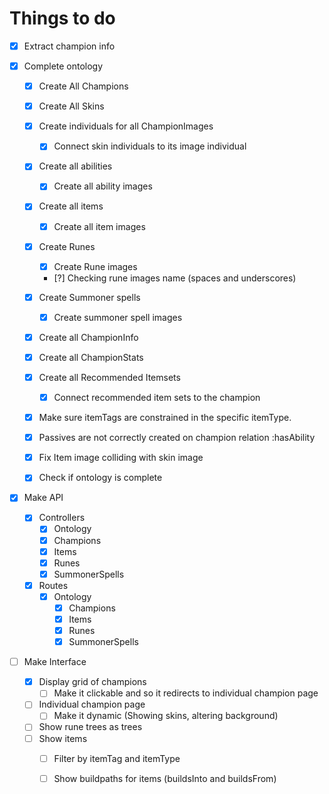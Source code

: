 # Things to do

- [x] Extract champion info

- [x] Complete ontology
    - [x] Create All Champions
    - [x] Create All Skins
    - [x] Create individuals for all ChampionImages
        - [x] Connect skin individuals to its image individual
    - [x] Create all abilities
        - [x] Create all ability images
    - [x] Create all items
        - [x] Create all item images
    - [x] Create Runes
        - [x] Create Rune images
        - [?] Checking rune images name (spaces and underscores)
    - [x] Create Summoner spells
        - [x] Create summoner spell images
    - [x] Create all ChampionInfo
    - [x] Create all ChampionStats
    - [x] Create all Recommended Itemsets
        - [x] Connect recommended item sets to the champion
    - [x] Make sure itemTags are constrained in the specific itemType.
    - [x] Passives are not correctly created on champion relation :hasAbility
    - [x] Fix Item image colliding with skin image
    - [x] Check if ontology is complete
    

- [x] Make API
    - [x] Controllers
        - [x] Ontology
        - [x] Champions
        - [x] Items
        - [x] Runes
        - [x] SummonerSpells
    - [x] Routes
        - [x] Ontology
            - [x] Champions
            - [x] Items
            - [x] Runes
            - [x] SummonerSpells

- [ ] Make Interface
    - [x] Display grid of champions
        - [ ] Make it clickable and so it redirects to individual champion page
    - [ ] Individual champion page
        - [ ] Make it dynamic (Showing skins, altering background)
    - [ ] Show rune trees as trees
    - [ ] Show items
        - [ ] Filter by itemTag and itemType
        - [ ] Show buildpaths for items (buildsInto and buildsFrom)
    

